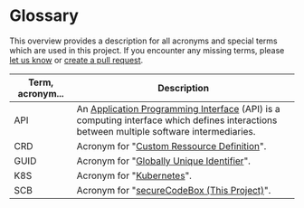 # Glossary

This overview provides a description for all acronyms and special terms which are used in this project. If you encounter any missing terms, please [let us know](https://github.com/corona-warn-app/cwa-documentation/issues/new?labels=documentation%2C+bug&template=01_doc_issue.md) or [create a pull request](https://github.com/secureCodeBox/secureCodeBox/pulls).

| Term, acronym... | Description |
| --- | --- |
| API | An [Application Programming Interface](https://en.wikipedia.org/wiki/Application_programming_interface) (API) is a computing interface which defines interactions between multiple software intermediaries. |
| CRD | Acronym for "[Custom Ressource Definition](https://kubernetes.io/docs/concepts/extend-kubernetes/api-extension/custom-resources/)". |
| GUID | Acronym for "[Globally Unique Identifier](https://en.wikipedia.org/wiki/Universally_unique_identifier)". |
| K8S | Acronym for "[Kubernetes](https://kubernetes.io/docs/home/)". |
| SCB | Acronym for "[secureCodeBox (This Project)](https://www.secureCodeBox.io)". |


